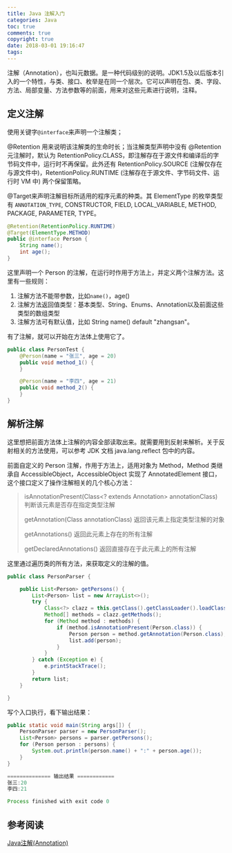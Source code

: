 ```yaml
---
title: Java 注解入门
categories: Java
toc: true
comments: true
copyright: true
date: 2018-03-01 19:16:47
tags:
---
```


注解（Annotation），也叫元数据。是一种代码级别的说明。JDK1.5及以后版本引入的一个特性，与类、接口、枚举是在同一个层次。它可以声明在包、类、字段、方法、局部变量、方法参数等的前面，用来对这些元素进行说明，注释。

<!--more-->

## 定义注解

使用关键字`@interface`来声明一个注解类；

@Retention 用来说明该注解类的生命时长；当注解类型声明中没有 @Retention 元注解时，默认为 RetentionPolicy.CLASS，即注解存在于源文件和编译后的字节码文件中，运行时不再保留。此外还有 RetentionPolicy.SOURCE (注解仅存在与源文件中)，RetentionPolicy.RUNTIME (注解存在于源文件、字节码文件、运行时 VM 中) 两个保留策略。

@Target来声明注解目标所适用的程序元素的种类。其 ElementType 的枚举类型有 `ANNOTATION_TYPE`, CONSTRUCTOR, FIELD, LOCAL_VARIABLE, METHOD, PACKAGE, PARAMETER, TYPE。

```java
@Retention(RetentionPolicy.RUNTIME)
@Target(ElementType.METHOD)
public @interface Person {
    String name();
    int age();
}
```

这里声明一个 Person 的注解，在运行时作用于方法上，并定义两个注解方法。这里有一些规则：

1. 注解方法不能带参数，比如`name()`，age()
2. 注解方法返回值类型：基本类型、String、Enums、Annotation以及前面这些类型的数组类型
3. 注解方法可有默认值，比如 String name() default "zhangsan"。

有了注解，就可以开始在方法体上使用它了。

```java
public class PersonTest {
    @Person(name = "张三", age = 20)
    public void method_1() {
    }

    @Person(name = "李四", age = 21)
    public void method_2() {
    }
}
```



## 解析注解

这里想把前面方法体上注解的内容全部读取出来。就需要用到反射来解析。关于反射相关的方法使用，可以参考 JDK 文档 java.lang.reflect 包中的内容。

前面自定义的 Person 注解，作用于方法上，适用对象为 Method，Method 类继承自 AccessibleObject，AccessibleObject 实现了 AnnotatedElement 接口，这个接口定义了操作注解相关的几个核心方法：

>isAnnotationPresent(Class<? extends Annotation> annotationClass)  判断该元素是否存在指定类型注解
>
>getAnnotation(Class annotationClass)   返回该元素上指定类型注解的对象
>
>getAnnotations()  返回此元素上存在的所有注解
>
>getDeclaredAnnotations() 返回直接存在于此元素上的所有注解

这里通过遍历类的所有方法，来获取定义的注解的值。

```java
public class PersonParser {

    public List<Person> getPersons() {
        List<Person> list = new ArrayList<>();
        try {
            Class<?> clazz = this.getClass().getClassLoader().loadClass("PersonTest");
            Method[] methods = clazz.getMethods();
            for (Method method : methods) {
                if (method.isAnnotationPresent(Person.class)) {
                    Person person = method.getAnnotation(Person.class);
                    list.add(person);
                }
            }
        } catch (Exception e) {
            e.printStackTrace();
        }
        return list;
    }

}
```

写个入口执行，看下输出结果：

```java
public static void main(String args[]) {
    PersonParser parser = new PersonParser();
    List<Person> persons = parser.getPersons();
    for (Person person : persons) {
        System.out.println(person.name() + ":" + person.age());
    }
}

============== 输出结果 ============
张三:20
李四:21

Process finished with exit code 0
```



## 参考阅读

[Java注解(Annotation)](http://gityuan.com/2016/01/23/java-annotation/)